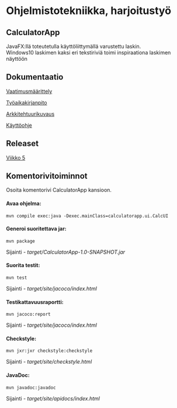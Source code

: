 # Ohjelmistotekniikka, harjoitustyö

## CalculatorApp

JavaFX:llä toteutetulla käyttöliittymällä varustettu laskin. </br>Windows10 laskimen kaksi eri tekstiriviä toimi inspiraationa laskimen näyttöön

## Dokumentaatio

[Vaatimusmäärittely](https://github.com/vexoo/ot-harjoitustyo/blob/master/CalculatorApp/dokumentaatio/vaatimusmaarittely.md)

[Työaikakirjanpito](https://github.com/vexoo/ot-harjoitustyo/blob/master/CalculatorApp/dokumentaatio/tyoaikakirjanpito.md)

[Arkkitehtuurikuvaus](https://github.com/vexoo/ot-harjoitustyo/blob/master/CalculatorApp/dokumentaatio/arkkitehtuuri.md)

[Käyttöohje](https://github.com/vexoo/ot-harjoitustyo/blob/master/CalculatorApp/dokumentaatio/kayttoohje.md)

## Releaset

[Viikko 5](https://github.com/vexoo/ot-harjoitustyo/releases/tag/viikko5)

## Komentorivitoiminnot

Osoita komentorivi CalculatorApp kansioon.<br/>
#### Avaa ohjelma:

```
mvn compile exec:java -Dexec.mainClass=calculatorapp.ui.CalcUI
```

#### Generoi suoritettava jar:

```
mvn package
```
Sijainti - _target/CalculatorApp-1.0-SNAPSHOT.jar_

#### Suorita testit:

```
mvn test
```
Sijainti - _target/site/jacoco/index.html_


#### Testikattavuusraportti:
```
mvn jacoco:report
```
Sijainti - _target/site/jacoco/index.html_


#### Checkstyle:
```
mvn jxr:jxr checkstyle:checkstyle
```
Sijainti - _target/site/checkstyle.html_


#### JavaDoc:

```
mvn javadoc:javadoc
```

Sijainti -  _target/site/apidocs/index.html_
